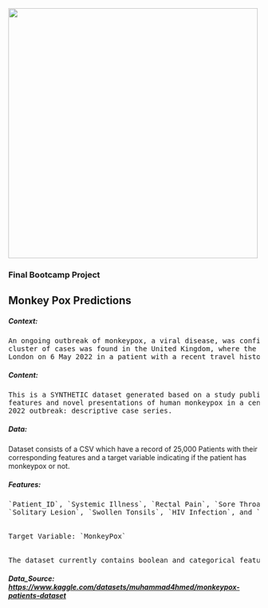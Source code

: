 <img width="500" src="https://github.com/OliverEves/final_bootcamp_project/data/images/cover.png">


### Final Bootcamp Project

## Monkey Pox Predictions

##### Context:
<pre>
An ongoing outbreak of monkeypox, a viral disease, was confirmed in May 2022. The initial 
cluster of cases was found in the United Kingdom, where the first case was detected in 
London on 6 May 2022 in a patient with a recent travel history from Nigeria.
</pre>

##### Content:
<pre>
This is a SYNTHETIC dataset generated based on a study published by thebmj: Clinical 
features and novel presentations of human monkeypox in a central London centre during the 
2022 outbreak: descriptive case series.
</pre>

##### Data:
</pre>
Dataset consists of a CSV which have a record of 25,000 Patients with their corresponding 
features and a target variable indicating if the patient has monkeypox or not.
</pre>

##### Features:
<pre>
`Patient_ID`, `Systemic Illness`, `Rectal Pain`, `Sore Throat`, `Penile Oedema`, `Oral Lesions`, 
`Solitary Lesion`, `Swollen Tonsils`, `HIV Infection`, and `Sexually Transmitted Infection`
<br>
Target Variable: `MonkeyPox`
<br>
The dataset currently contains boolean and categorical features.
</pre>


##### Data_Source: https://www.kaggle.com/datasets/muhammad4hmed/monkeypox-patients-dataset